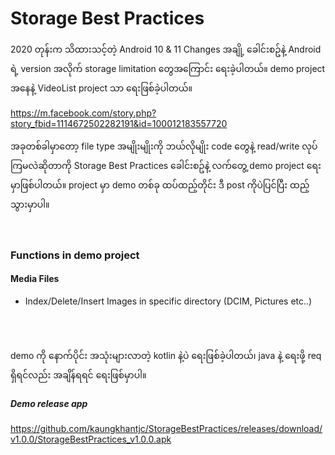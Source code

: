 # Storage Best Practices

2020 တုန်းက သိထားသင့်တဲ့ Android 10 & 11 Changes အချို့ ခေါင်းစဥ်နဲ့ Android ရဲ့ version အလိုက် storage limitation တွေအကြောင်း ရေးခဲ့ပါတယ်။
demo project အနေနဲ့ VideoList project သာ ရေးဖြစ်ခဲ့ပါတယ်။

https://m.facebook.com/story.php?story_fbid=1114672502282191&id=100012183557720

အခုတစ်ခါမှာတော့ file type အမျိုးမျိုးကို ဘယ်လိုမျိုး code တွေနဲ့ read/write လုပ်ကြမလဲဆိုတာကို Storage Best Practices ခေါင်းစဥ်နဲ့ လက်တွေ့ demo project ရေးမှာဖြစ်ပါတယ်။
project မှာ demo တစ်ခု ထပ်ထည့်တိုင်း ဒီ post ကိုပဲပြင်ပြီး ထည့်သွားမှာပါ။

<br>

### Functions in demo project
#### Media Files
- Index/Delete/Insert Images in specific directory (DCIM, Pictures etc..)

<br>
<br>
<br>
demo ကို နောက်ပိုင်း အသုံးများလာတဲ့ kotlin နဲ့ပဲ ရေးဖြစ်ခဲ့ပါတယ်၊ java နဲ့ ရေးဖို့ req ရှိရင်လည်း အချိန်ရရင် ရေးဖြစ်မှာပါ။


##### Demo release app
https://github.com/kaungkhantjc/StorageBestPractices/releases/download/v1.0.0/StorageBestPractices_v1.0.0.apk




